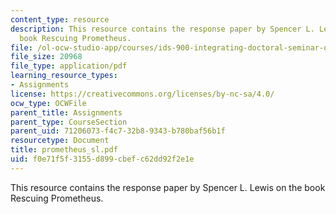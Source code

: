 ```yaml
---
content_type: resource
description: This resource contains the response paper by Spencer L. Lewis on the
  book Rescuing Prometheus.
file: /ol-ocw-studio-app/courses/ids-900-integrating-doctoral-seminar-on-emerging-technologies-fall-2005/f0e71f5f3155d899cbefc62dd92f2e1e_prometheus_sl.pdf
file_size: 20968
file_type: application/pdf
learning_resource_types:
- Assignments
license: https://creativecommons.org/licenses/by-nc-sa/4.0/
ocw_type: OCWFile
parent_title: Assignments
parent_type: CourseSection
parent_uid: 71206073-f4c7-32b8-9343-b780baf56b1f
resourcetype: Document
title: prometheus_sl.pdf
uid: f0e71f5f-3155-d899-cbef-c62dd92f2e1e
---
```

This resource contains the response paper by Spencer L. Lewis on the book Rescuing Prometheus.